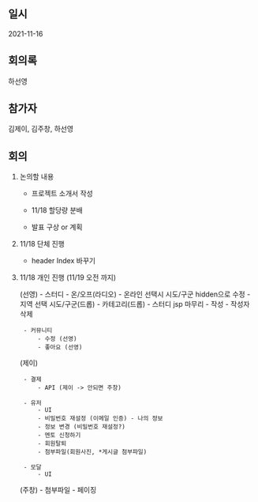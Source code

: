 ## 일시

2021-11-16

## 회의록

하선영

## 참가자

김제이, 김주창, 하선영

## 회의

1. 논의할 내용

    - 프로젝트 소개서 작성

    - 11/18 할당량 분배 

    - 발표 구상 or 계획


2. 11/18 단체 진행
    - header Index 바꾸기 


3. 11/18 개인 진행 (11/19 오전 까지)

    (선영)
        - 스터디
            - 온/오프(라디오)
                - 온라인 선택시 시도/구군 hidden으로 수정
            - 지역 선택 시도/구군(드롭)
            - 카테고리(드롭)
            - 스터디 jsp 마무리 
                - 작성 
                    - 작성자 삭제 

        - 커뮤니티 
            - 수정 (선영)
            - 좋아요 (선영) 


    (제이)

        - 결제
            - API (제이 -> 안되면 주창)

        - 유저
            - UI
            - 비밀번호 재설정 (이메일 인증) - 나의 정보
            - 정보 변경 (비밀번호 재설정?)
            - 멘토 신청하기
            - 회원탈퇴
            - 첨부파일(회원사진, *게시글 첨부파일)

        - 모달
            - UI


    (주창)
        - 첨부파일
        - 페이징
 


